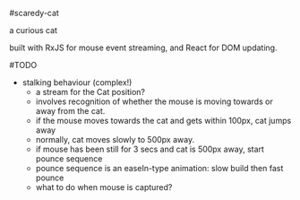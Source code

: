 #scaredy-cat

a curious cat

built with RxJS for mouse event streaming, and React for DOM updating.

#TODO
- stalking behaviour (complex!)
  - a stream for the Cat position?
  - involves recognition of whether the mouse is moving towards or away from the cat.
  - if the mouse moves towards the cat and gets within 100px, cat jumps away
  - normally, cat moves slowly to 500px away.
  - if mouse has been still for 3 secs and cat is 500px away, start pounce sequence
  - pounce sequence is an easeIn-type animation: slow build then fast pounce
  - what to do when mouse is captured?
